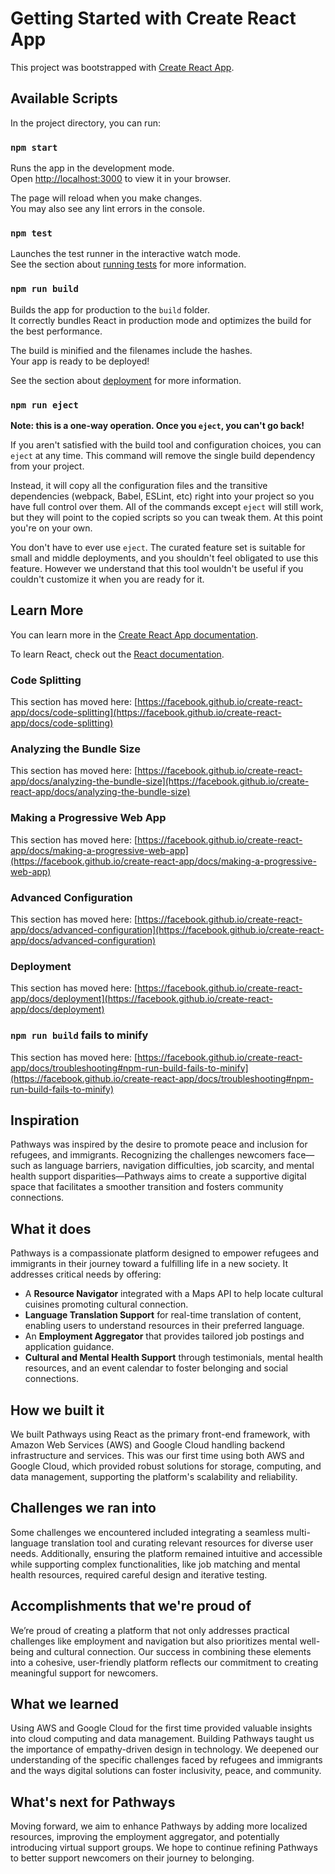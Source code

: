 # Getting Started with Create React App

This project was bootstrapped with [Create React App](https://github.com/facebook/create-react-app).

## Available Scripts

In the project directory, you can run:

### `npm start`

Runs the app in the development mode.\
Open [http://localhost:3000](http://localhost:3000) to view it in your browser.

The page will reload when you make changes.\
You may also see any lint errors in the console.

### `npm test`

Launches the test runner in the interactive watch mode.\
See the section about [running tests](https://facebook.github.io/create-react-app/docs/running-tests) for more information.

### `npm run build`

Builds the app for production to the `build` folder.\
It correctly bundles React in production mode and optimizes the build for the best performance.

The build is minified and the filenames include the hashes.\
Your app is ready to be deployed!

See the section about [deployment](https://facebook.github.io/create-react-app/docs/deployment) for more information.

### `npm run eject`

**Note: this is a one-way operation. Once you `eject`, you can't go back!**

If you aren't satisfied with the build tool and configuration choices, you can `eject` at any time. This command will remove the single build dependency from your project.

Instead, it will copy all the configuration files and the transitive dependencies (webpack, Babel, ESLint, etc) right into your project so you have full control over them. All of the commands except `eject` will still work, but they will point to the copied scripts so you can tweak them. At this point you're on your own.

You don't have to ever use `eject`. The curated feature set is suitable for small and middle deployments, and you shouldn't feel obligated to use this feature. However we understand that this tool wouldn't be useful if you couldn't customize it when you are ready for it.

## Learn More

You can learn more in the [Create React App documentation](https://facebook.github.io/create-react-app/docs/getting-started).

To learn React, check out the [React documentation](https://reactjs.org/).

### Code Splitting

This section has moved here: [https://facebook.github.io/create-react-app/docs/code-splitting](https://facebook.github.io/create-react-app/docs/code-splitting)

### Analyzing the Bundle Size

This section has moved here: [https://facebook.github.io/create-react-app/docs/analyzing-the-bundle-size](https://facebook.github.io/create-react-app/docs/analyzing-the-bundle-size)

### Making a Progressive Web App

This section has moved here: [https://facebook.github.io/create-react-app/docs/making-a-progressive-web-app](https://facebook.github.io/create-react-app/docs/making-a-progressive-web-app)

### Advanced Configuration

This section has moved here: [https://facebook.github.io/create-react-app/docs/advanced-configuration](https://facebook.github.io/create-react-app/docs/advanced-configuration)

### Deployment

This section has moved here: [https://facebook.github.io/create-react-app/docs/deployment](https://facebook.github.io/create-react-app/docs/deployment)

### `npm run build` fails to minify

This section has moved here: [https://facebook.github.io/create-react-app/docs/troubleshooting#npm-run-build-fails-to-minify](https://facebook.github.io/create-react-app/docs/troubleshooting#npm-run-build-fails-to-minify)


## Inspiration
Pathways was inspired by the desire to promote peace and inclusion for refugees, and immigrants. Recognizing the challenges newcomers face—such as language barriers, navigation difficulties, job scarcity, and mental health support disparities—Pathways aims to create a supportive digital space that facilitates a smoother transition and fosters community connections.

## What it does
Pathways is a compassionate platform designed to empower refugees and immigrants in their journey toward a fulfilling life in a new society. It addresses critical needs by offering:
- A **Resource Navigator** integrated with a Maps API to help locate cultural cuisines promoting cultural connection.
- **Language Translation Support** for real-time translation of content, enabling users to understand resources in their preferred language.
- An **Employment Aggregator** that provides tailored job postings and application guidance.
- **Cultural and Mental Health Support** through testimonials, mental health resources, and an event calendar to foster belonging and social connections.

## How we built it
We built Pathways using React as the primary front-end framework, with Amazon Web Services (AWS) and Google Cloud handling backend infrastructure and services. This was our first time using both AWS and Google Cloud, which provided robust solutions for storage, computing, and data management, supporting the platform's scalability and reliability.

## Challenges we ran into
Some challenges we encountered included integrating a seamless multi-language translation tool and curating relevant resources for diverse user needs. Additionally, ensuring the platform remained intuitive and accessible while supporting complex functionalities, like job matching and mental health resources, required careful design and iterative testing.

## Accomplishments that we're proud of
We’re proud of creating a platform that not only addresses practical challenges like employment and navigation but also prioritizes mental well-being and cultural connection. Our success in combining these elements into a cohesive, user-friendly platform reflects our commitment to creating meaningful support for newcomers.

## What we learned
Using AWS and Google Cloud for the first time provided valuable insights into cloud computing and data management. Building Pathways taught us the importance of empathy-driven design in technology. We deepened our understanding of the specific challenges faced by refugees and immigrants and the ways digital solutions can foster inclusivity, peace, and community.

## What's next for Pathways
Moving forward, we aim to enhance Pathways by adding more localized resources, improving the employment aggregator, and potentially introducing virtual support groups. We hope to continue refining Pathways to better support newcomers on their journey to belonging.

